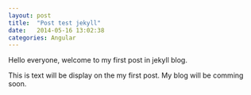 ```yaml
---
layout: post
title:  "Post test jekyll"
date:   2014-05-16 13:02:38
categories: Angular
---
```


Hello everyone, welcome to my first post in jekyll blog.

This is text will be display on the my first post. My blog will be comming soon.
